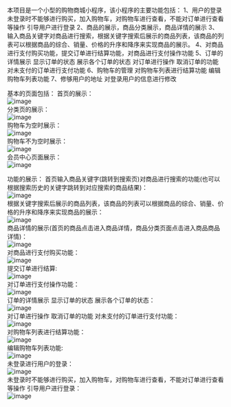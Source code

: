 本项目是一个小型的购物商城小程序，该小程序的主要功能包括：
1、用户的登录 未登录时不能够进行购买，加入购物车，对购物车进行查看，不能对订单进行查看等操作 引导用户进行登录
2、商品的展示，商品分类展示，商品详情的展示
3、输入商品关键字对商品进行搜索，根据关键字搜索后展示的商品列表，该商品的列表可以根据商品的综合、销量、价格的升序和降序来实现商品的展示。
4、对商品进行支付购买功能，提交订单进行结算功能，对商品进行支付操作功能 
5、订单的详情展示 显示订单的状态 展示各个订单的状态 对订单进行操作 取消订单的功能 对未支付的订单进行支付功能
6、购物车的管理 对购物车列表进行结算功能 编辑购物车列表功能 
7、修够用户的地址 对登录用户的信息进行修改

基本的页面包括：
首页的展示： <br> ![image](https://github.com/TAKcoolXD/uniapp/blob/main/projectShow/%E9%A6%96%E9%A1%B5%E5%B1%95%E7%A4%BA.png) <br>
分类页的展示：<br> ![image](https://github.com/TAKcoolXD/uniapp/blob/main/projectShow/%E5%95%86%E5%93%81%E5%88%86%E7%B1%BB%E9%A1%B5.png) <br>
购物车为空时展示：<br> ![image](https://github.com/TAKcoolXD/uniapp/blob/main/projectShow/%E8%B4%AD%E7%89%A9%E8%BD%A6%E4%B8%BA%E7%A9%BA%E9%A1%B5.png) <br>
购物车不为空时展示：<br> ![image](https://github.com/TAKcoolXD/uniapp/blob/main/projectShow/%E8%B4%AD%E7%89%A9%E8%BD%A6%E4%B8%8D%E4%B8%BA%E7%A9%BA%E9%A1%B5%E9%9D%A2.png) <br>
会员中心页面展示：<br> ![image](https://github.com/TAKcoolXD/uniapp/blob/main/projectShow/%E4%BC%9A%E5%91%98%E4%B8%AD%E5%BF%83%E9%A1%B5%E9%9D%A2.png) <br>

功能的展示：
首页输入商品关键字(跳转到搜索页)对商品进行搜索的功能(也可以根据搜索历史的关键字跳转到对应搜索的商品结果)： <br> ![image](https://github.com/TAKcoolXD/uniapp/blob/main/projectShow/%E6%A0%B9%E6%8D%AE%E5%85%B3%E9%94%AE%E5%AD%97%E6%90%9C%E5%95%86%E5%95%86%E5%93%81%E5%8A%9F%E8%83%BD%E9%A1%B5%E9%9D%A2.png) <br>
根据关键字搜索后展示的商品列表，该商品的列表可以根据商品的综合、销量、价格的升序和降序来实现商品的展示：<br> ![image](https://github.com/TAKcoolXD/uniapp/blob/main/projectShow/%E6%A0%B9%E6%8D%AE%E6%90%9C%E7%B4%A2%E5%85%B3%E9%94%AE%E5%AD%97%E6%90%9C%E7%B4%A2%E5%87%BA%E5%95%86%E5%93%81%E7%BB%93%E6%9E%9C%E9%A1%B5%E9%9D%A2%20%E4%B8%89%E7%A7%8D%E6%83%85%E5%86%B5%20%E7%BB%BC%E5%90%88%E9%94%80%E9%87%8F%E5%92%8C%E4%BB%B7%E6%A0%BC%E5%8D%87%E5%BA%8F%E5%92%8C%E9%99%8D%E5%BA%8F%E5%AF%B9%E5%95%86%E5%93%81%E5%B1%95%E7%A4%BA.png) <br>
商品详情的展示(首页的商品点击进入商品详情，商品分类页面点击进入商品商品详情)： <br> ![image](https://github.com/TAKcoolXD/uniapp/blob/main/projectShow/%E5%95%86%E5%93%81%E8%AF%A6%E6%83%85%E9%A1%B5%E7%9A%84%E5%B1%95%E7%A4%BA%E9%A1%B5%E9%9D%A2.png) <br>
对商品进行支付购买功能：<br> ![image](https://github.com/TAKcoolXD/uniapp/blob/main/projectShow/%E5%9C%A8%E5%95%86%E5%93%81%E8%AF%A6%E6%83%85%E8%BF%9B%E8%A1%8C%E8%B4%AD%E4%B9%B0.png) <br>
提交订单进行结算:<br> ![image](https://github.com/TAKcoolXD/uniapp/blob/main/projectShow/%E8%AE%A2%E5%8D%95%E7%BB%93%E7%AE%97%E9%A1%B5%E9%9D%A2.png) <br>
对订单进行支付操作功能：<br> ![image](https://github.com/TAKcoolXD/uniapp/blob/main/projectShow/%E8%BF%9B%E8%A1%8C%E6%94%AF%E4%BB%98%E9%A1%B5%E9%9D%A2.png) <br>
订单的详情展示 显示订单的状态 展示各个订单的状态：<br> ![image](https://github.com/TAKcoolXD/uniapp/blob/main/projectShow/%E6%89%80%E6%9C%89%E8%AE%A2%E5%8D%95%E9%A1%B5%E9%9D%A2%E4%BF%A1%E6%81%AF%E7%8A%B6%E6%80%81.png) <br>
对订单进行操作 取消订单的功能 对未支付的订单进行支付功能：  <br> ![image](https://github.com/TAKcoolXD/uniapp/blob/main/projectShow/%E9%A6%96%E9%A1%B5%E5%B1%95%E7%A4%BA.png) <br>
对购物车列表进行结算功能：  <br> ![image](https://github.com/TAKcoolXD/uniapp/blob/main/projectShow/%E8%B4%AD%E7%89%A9%E8%BD%A6%E8%BF%9B%E8%A1%8C%E7%BB%93%E7%AE%97.png) <br>
编辑购物车列表功能: <br> ![image](https://github.com/TAKcoolXD/uniapp/blob/main/projectShow/%E8%B4%AD%E7%89%A9%E8%BD%A6%E8%BF%9B%E8%A1%8C%E7%AE%A1%E7%90%86.png) <br>
未登录进行用户的登录：  <br> ![image](https://github.com/TAKcoolXD/uniapp/blob/main/projectShow/%E6%9C%AA%E7%99%BB%E5%BD%95%E8%BF%9B%E8%A1%8C%E7%99%BB%E5%BD%95.png) <br>
未登录时不能够进行购买，加入购物车，对购物车进行查看，不能对订单进行查看等操作 引导用户进行登录：<br> ![image](https://github.com/TAKcoolXD/uniapp/blob/main/projectShow/%E6%9C%AA%E7%99%BB%E5%BD%95%E7%9A%84%E6%83%85%E5%86%B5%20%E4%B8%8D%E8%83%BD%E8%BF%9B%E8%A1%8C%E8%B4%AD%E4%B9%B0%E6%94%AF%E4%BB%98%E8%BF%9B%E5%85%A5%E8%B4%AD%E7%89%A9%E8%BD%A6%20%E5%BC%95%E5%AF%BC%E7%94%A8%E6%88%B7%E8%BF%9B%E5%85%A5%E7%99%BB%E5%BD%95.png) <br>
